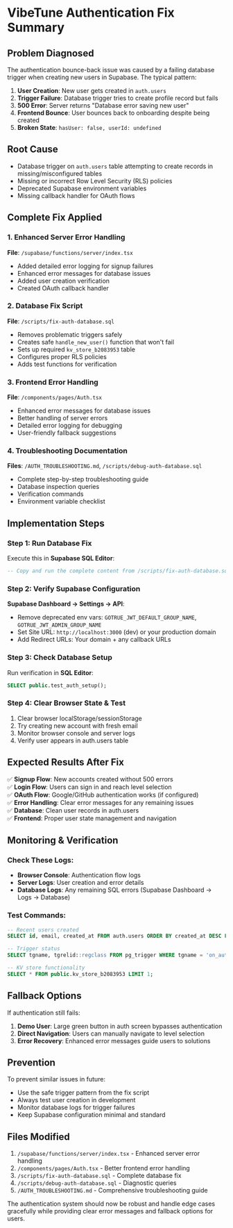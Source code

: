 # VibeTune Authentication Fix Summary

## Problem Diagnosed
The authentication bounce-back issue was caused by a failing database trigger when creating new users in Supabase. The typical pattern:

1. **User Creation**: New user gets created in `auth.users`
2. **Trigger Failure**: Database trigger tries to create profile record but fails
3. **500 Error**: Server returns "Database error saving new user" 
4. **Frontend Bounce**: User bounces back to onboarding despite being created
5. **Broken State**: `hasUser: false, userId: undefined`

## Root Cause
- Database trigger on `auth.users` table attempting to create records in missing/misconfigured tables
- Missing or incorrect Row Level Security (RLS) policies  
- Deprecated Supabase environment variables
- Missing callback handler for OAuth flows

## Complete Fix Applied

### 1. Enhanced Server Error Handling
**File**: `/supabase/functions/server/index.tsx`
- Added detailed error logging for signup failures
- Enhanced error messages for database issues
- Added user creation verification
- Created OAuth callback handler

### 2. Database Fix Script  
**File**: `/scripts/fix-auth-database.sql`
- Removes problematic triggers safely
- Creates safe `handle_new_user()` function that won't fail
- Sets up required `kv_store_b2083953` table
- Configures proper RLS policies
- Adds test functions for verification

### 3. Frontend Error Handling
**File**: `/components/pages/Auth.tsx`  
- Enhanced error messages for database issues
- Better handling of server errors
- Detailed error logging for debugging
- User-friendly fallback suggestions

### 4. Troubleshooting Documentation
**Files**: `/AUTH_TROUBLESHOOTING.md`, `/scripts/debug-auth-database.sql`
- Complete step-by-step troubleshooting guide
- Database inspection queries
- Verification commands
- Environment variable checklist

## Implementation Steps

### Step 1: Run Database Fix
Execute this in **Supabase SQL Editor**:
```sql
-- Copy and run the complete content from /scripts/fix-auth-database.sql
```

### Step 2: Verify Supabase Configuration
**Supabase Dashboard → Settings → API**:
- Remove deprecated env vars: `GOTRUE_JWT_DEFAULT_GROUP_NAME`, `GOTRUE_JWT_ADMIN_GROUP_NAME`
- Set Site URL: `http://localhost:3000` (dev) or your production domain
- Add Redirect URLs: Your domain + any callback URLs

### Step 3: Check Database Setup
Run verification in **SQL Editor**:
```sql
SELECT public.test_auth_setup();
```

### Step 4: Clear Browser State & Test
1. Clear browser localStorage/sessionStorage
2. Try creating new account with fresh email  
3. Monitor browser console and server logs
4. Verify user appears in auth.users table

## Expected Results After Fix

✅ **Signup Flow**: New accounts created without 500 errors  
✅ **Login Flow**: Users can sign in and reach level selection  
✅ **OAuth Flow**: Google/GitHub authentication works (if configured)  
✅ **Error Handling**: Clear error messages for any remaining issues  
✅ **Database**: Clean user records in auth.users  
✅ **Frontend**: Proper user state management and navigation  

## Monitoring & Verification

### Check These Logs:
- **Browser Console**: Authentication flow logs
- **Server Logs**: User creation and error details  
- **Database Logs**: Any remaining SQL errors (Supabase Dashboard → Logs → Database)

### Test Commands:
```sql
-- Recent users created
SELECT id, email, created_at FROM auth.users ORDER BY created_at DESC LIMIT 5;

-- Trigger status  
SELECT tgname, tgrelid::regclass FROM pg_trigger WHERE tgname = 'on_auth_user_created';

-- KV store functionality
SELECT * FROM public.kv_store_b2083953 LIMIT 1;
```

## Fallback Options

If authentication still fails:
1. **Demo User**: Large green button in auth screen bypasses authentication
2. **Direct Navigation**: Users can manually navigate to level selection  
3. **Error Recovery**: Enhanced error messages guide users to solutions

## Prevention

To prevent similar issues in future:
- Use the safe trigger pattern from the fix script
- Always test user creation in development
- Monitor database logs for trigger failures
- Keep Supabase configuration minimal and standard

## Files Modified

1. `/supabase/functions/server/index.tsx` - Enhanced server error handling
2. `/components/pages/Auth.tsx` - Better frontend error handling  
3. `/scripts/fix-auth-database.sql` - Complete database fix
4. `/scripts/debug-auth-database.sql` - Diagnostic queries
5. `/AUTH_TROUBLESHOOTING.md` - Comprehensive troubleshooting guide

The authentication system should now be robust and handle edge cases gracefully while providing clear error messages and fallback options for users.